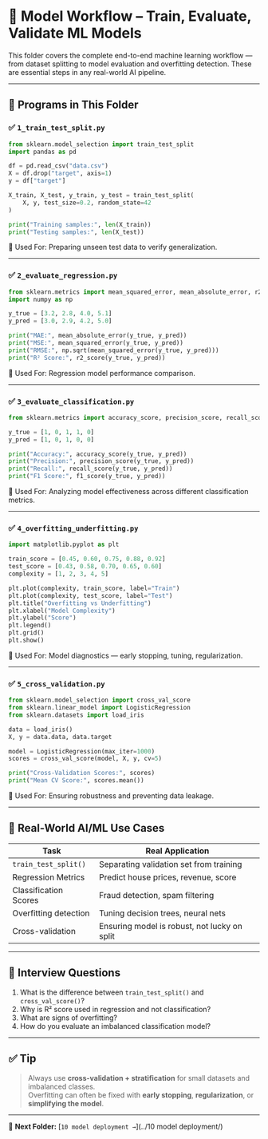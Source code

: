 # 🧠 Model Workflow – Train, Evaluate, Validate ML Models

This folder covers the complete end-to-end machine learning workflow — from dataset splitting to model evaluation and overfitting detection. These are essential steps in any real-world AI pipeline.

---

## 📌 Programs in This Folder

### ✅ `1_train_test_split.py`
```python
from sklearn.model_selection import train_test_split
import pandas as pd

df = pd.read_csv("data.csv")
X = df.drop("target", axis=1)
y = df["target"]

X_train, X_test, y_train, y_test = train_test_split(
    X, y, test_size=0.2, random_state=42
)

print("Training samples:", len(X_train))
print("Testing samples:", len(X_test))
```

🧠 Used For: Preparing unseen test data to verify generalization.

---

### ✅ `2_evaluate_regression.py`
```python
from sklearn.metrics import mean_squared_error, mean_absolute_error, r2_score
import numpy as np

y_true = [3.2, 2.8, 4.0, 5.1]
y_pred = [3.0, 2.9, 4.2, 5.0]

print("MAE:", mean_absolute_error(y_true, y_pred))
print("MSE:", mean_squared_error(y_true, y_pred))
print("RMSE:", np.sqrt(mean_squared_error(y_true, y_pred)))
print("R² Score:", r2_score(y_true, y_pred))
```

🧠 Used For: Regression model performance comparison.

---

### ✅ `3_evaluate_classification.py`
```python
from sklearn.metrics import accuracy_score, precision_score, recall_score, f1_score

y_true = [1, 0, 1, 1, 0]
y_pred = [1, 0, 1, 0, 0]

print("Accuracy:", accuracy_score(y_true, y_pred))
print("Precision:", precision_score(y_true, y_pred))
print("Recall:", recall_score(y_true, y_pred))
print("F1 Score:", f1_score(y_true, y_pred))
```

🧠 Used For: Analyzing model effectiveness across different classification metrics.

---

### ✅ `4_overfitting_underfitting.py`
```python
import matplotlib.pyplot as plt

train_score = [0.45, 0.60, 0.75, 0.88, 0.92]
test_score = [0.43, 0.58, 0.70, 0.65, 0.60]
complexity = [1, 2, 3, 4, 5]

plt.plot(complexity, train_score, label="Train")
plt.plot(complexity, test_score, label="Test")
plt.title("Overfitting vs Underfitting")
plt.xlabel("Model Complexity")
plt.ylabel("Score")
plt.legend()
plt.grid()
plt.show()
```

🧠 Used For: Model diagnostics — early stopping, tuning, regularization.

---

### ✅ `5_cross_validation.py`
```python
from sklearn.model_selection import cross_val_score
from sklearn.linear_model import LogisticRegression
from sklearn.datasets import load_iris

data = load_iris()
X, y = data.data, data.target

model = LogisticRegression(max_iter=1000)
scores = cross_val_score(model, X, y, cv=5)

print("Cross-Validation Scores:", scores)
print("Mean CV Score:", scores.mean())
```

🧠 Used For: Ensuring robustness and preventing data leakage.

---

## 🤖 Real-World AI/ML Use Cases

| Task                    | Real Application                             |
|-------------------------|----------------------------------------------|
| `train_test_split()`    | Separating validation set from training      |
| Regression Metrics      | Predict house prices, revenue, score         |
| Classification Scores   | Fraud detection, spam filtering              |
| Overfitting detection   | Tuning decision trees, neural nets           |
| Cross-validation        | Ensuring model is robust, not lucky on split |

---

## 💬 Interview Questions

1. What is the difference between `train_test_split()` and `cross_val_score()`?
2. Why is R² score used in regression and not classification?
3. What are signs of overfitting?
4. How do you evaluate an imbalanced classification model?

---

## ✅ Tip

> Always use **cross-validation + stratification** for small datasets and imbalanced classes.  
> Overfitting can often be fixed with **early stopping**, **regularization**, or **simplifying the model**.

---

📁 **Next Folder:** [`10 model deployment →`](../10 model deployment/)